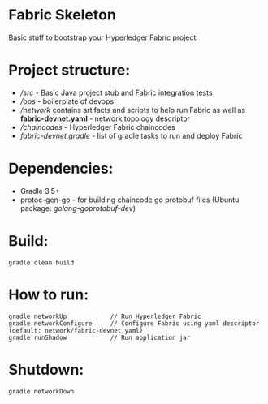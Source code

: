 # Fabric Skeleton

Basic stuff to bootstrap your Hyperledger Fabric project.

# Project structure:

- */src* - Basic Java project stub and Fabric integration tests
- */ops* - boilerplate of devops
- */network* contains artifacts and scripts to help run Fabric as well as **fabric-devnet.yaml** - network topology descriptor
- */chaincodes* - Hyperledger Fabric chaincodes
- *fabric-devnet.gradle* - list of gradle tasks to run and deploy Fabric

# Dependencies:
* Gradle 3.5+
* protoc-gen-go - for building chaincode go protobuf files (Ubuntu package: _golang-goprotobuf-dev_)

# Build:
```
gradle clean build
```
# How to run:
```
gradle networkUp            // Run Hyperledger Fabric
gradle networkConfigure     // Configure Fabric using yaml descriptor (default: network/fabric-devnet.yaml)
gradle runShadow            // Run application jar
```

# Shutdown:
```
gradle networkDown
```
